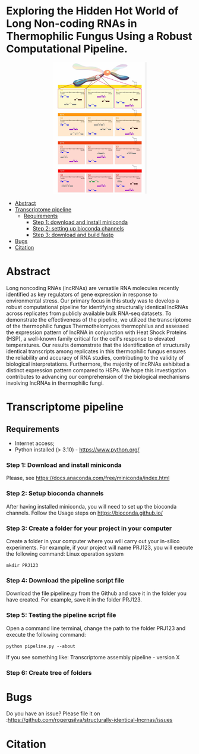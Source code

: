 # Exploring the Hidden Hot World of Long Non-coding RNAs in Thermophilic Fungus Using a Robust Computational Pipeline.

<p align="center">
  <img src="https://github.com/rogergsilva/structurally-identical-lncrnas/blob/main/images/image16.jpg" width="250" alt="Structurally identical tanscripts">
</p>

- [Abstract](#Abstract)
- [Transcriptome pipeline](#Transcriptome-pipeline)
  - [Requirements](#Requirements)
    - [Step 1: download and install miniconda](#step-1-download-and-install-miniconda)
    - [Step 2: setting up bioconda channels](#step-2-setup-bioconda-channels)
    - [Step 3: download and build fastp](#step-3-download-and-build-fastp)
- [Bugs](#Bugs)
- [Citation](#Citation)

# Abstract

Long noncoding RNAs (lncRNAs) are versatile RNA molecules recently identified as key regulators of gene expression in response to environmental stress. Our primary focus in this study was to develop a robust computational pipeline for identifying structurally identical lncRNAs across replicates from publicly available bulk RNA-seq datasets. To demonstrate the effectiveness of the pipeline, we utilized the transcriptome of the thermophilic fungus Thermothelomyces thermophilus and assessed the expression pattern of lncRNA in conjunction with Heat Shock Proteins (HSP), a well-known family critical for the cell's response to elevated temperatures. Our results demonstrate that the identification of structurally identical transcripts among replicates in this thermophilic fungus ensures the reliability and accuracy of RNA studies, contributing to the validity of biological interpretations. Furthermore, the majority of lncRNAs exhibited a distinct expression pattern compared to HSPs. We hope this investigation contributes to advancing our comprehension of the biological mechanisms involving lncRNAs in thermophilic fungi.

# Transcriptome pipeline

## Requirements
* Internet access;
* Python installed (> 3.10) - https://www.python.org/

### Step 1: Download and install miniconda
Please, see https://docs.anaconda.com/free/miniconda/index.html

### Step 2: Setup bioconda channels
After having installed miniconda, you will need to set up the bioconda channels.
Follow the Usage steps on https://bioconda.github.io/

### Step 3: Create a folder for your project in your computer
Create a folder in your computer where you will carry out your in-silico experiments.
For example, if your project will name PRJ123, you will execute the following command:
Linux operation system
```shell
mkdir PRJ123
```
### Step 4: Download the pipeline script file
Download the file pipeline.py from the Github and save it in the folder you have created. 
For example, save it in the folder PRJ123.

### Step 5: Testing the pipeline script file
Open a command line terminal, change the path to the folder PRJ123 and execute the following command:
```shell
python pipeline.py --about
```
If you see something like: Transcriptome assembly pipeline - version X

### Step 6: Create tree of folders

# Bugs
Do you have an issue? Please file it on :https://github.com/rogergsilva/structurally-identical-lncrnas/issues

# Citation

